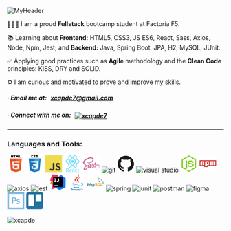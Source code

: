 ![MyHeader](https://user-images.githubusercontent.com/9727006/181351190-945198fe-3b86-4f82-b511-4e4cdfdc2deb.png)

<p>
  👨🏻‍🎓 I am a proud <strong>Fullstack</strong> bootcamp student at Factoría F5.
</p>
<p>
  📚 Learning about <strong>Frontend:</strong> HTML5, CSS3, JS ES6, React, Sass, Axios, Node, Npm, Jest; and <strong>Backend:</strong> Java, Spring Boot, JPA, H2, MySQL, JUnit.
</p>
<p>
  ✅ Applying good practices such as <strong>Agile</strong> methodology and the <strong>Clean Code</strong> principles: KISS, DRY and SOLID.
</p>
<p>
  ⚙️ I am curious and motivated to prove and improve my skills.
</p>

<h5 align="left">· Email me at: &thinsp; 
  <a href="mailto:xcapde7@gmail.com">xcapde7@gmail.com</a>
</h5>

<h5 align="left">· Connect with me on: &thinsp;
  <a href="https://linkedin.com/in/xcapde7" target="blank"><img align="center" src="https://raw.githubusercontent.com/rahuldkjain/github-profile-readme-generator/master/src/images/icons/Social/linked-in-alt.svg" alt="xcapde7" height="24" width="32" /></a> 
</h5>

---
<h3 align="left">Languages and Tools:</h3>

  <a><img src="https://raw.githubusercontent.com/devicons/devicon/master/icons/html5/html5-original-wordmark.svg" alt="html5" height="40" width="40" /></a>
  <a><img src="https://raw.githubusercontent.com/devicons/devicon/master/icons/css3/css3-original-wordmark.svg" alt="css3" height="40" width="40" /></a>
  <a><img src="https://raw.githubusercontent.com/devicons/devicon/master/icons/javascript/javascript-original.svg" alt="javascript" height="40" width="40" /></a>
  <a><img src="https://raw.githubusercontent.com/devicons/devicon/master/icons/react/react-original-wordmark.svg" alt="react" height="40" width="40" /></a>
  <a><img src="https://raw.githubusercontent.com/devicons/devicon/master/icons/sass/sass-original.svg" alt="sass" height="40" width="40" /></a>
  <a><img src="https://www.vectorlogo.zone/logos/git-scm/git-scm-icon.svg" alt="git" height="40" width="40" /></a>
  <a><img src="https://raw.githubusercontent.com/devicons/devicon/master/icons/github/github-original.svg" alt="github" height="40" width="40" /></a>
  <a><img src="https://upload.wikimedia.org/wikipedia/commons/thumb/9/9a/Visual_Studio_Code_1.35_icon.svg/240px-Visual_Studio_Code_1.35_icon.svg.png" alt="visual studio" height="40" width="40"/></a>
  <a><img src="https://raw.githubusercontent.com/devicons/devicon/master/icons/nodejs/nodejs-original.svg" alt="node" height="40" width="40" /></a>
  <a><img src="https://raw.githubusercontent.com/devicons/devicon/master/icons/npm/npm-original-wordmark.svg" alt="npm" height="40" width="40" /></a>
  <a><img src="https://upload.wikimedia.org/wikipedia/commons/c/c8/Axios_logo_%282020%29.svg" alt="axios" height="40" width="40" /></a>
  <a><img src="https://www.vectorlogo.zone/logos/jestjsio/jestjsio-icon.svg" alt="jest" height="40" width="40"/></a>
  <a><img src="https://raw.githubusercontent.com/devicons/devicon/master/icons/intellij/intellij-original.svg" alt="intellij" height="40" width="40" /></a>
  <a><img src="https://raw.githubusercontent.com/devicons/devicon/master/icons/java/java-original.svg" alt="java" height="40" width="40" /></a>
  <a><img src="https://raw.githubusercontent.com/devicons/devicon/master/icons/mysql/mysql-original-wordmark.svg" alt="mysql" height="40" width="40" /></a>
  <a><img src="https://programandoointentandolo.com/wordpress/wp-content/uploads/2019/07/spring-boot-logo.svg" alt="spring" height="40" width="40" /></a>
  <a><img src="https://asset.brandfetch.io/idD7RfhCFS/id3KSPzOxb.png" alt="junit" height="40" width="40" /></a>
  <a><img src="https://www.vectorlogo.zone/logos/getpostman/getpostman-icon.svg" alt="postman" height="40" width="40" /></a>
  <a><img src="https://www.vectorlogo.zone/logos/figma/figma-icon.svg" alt="figma" height="40" width="40"/></a>
  <a><img src="https://raw.githubusercontent.com/devicons/devicon/master/icons/photoshop/photoshop-line.svg" alt="photoshop" height="40" width="40"/></a>
  <a><img src="https://raw.githubusercontent.com/devicons/devicon/master/icons/trello/trello-plain.svg" alt="trello" height="40" width="40" /></a>

<img align="left" src="https://github-readme-stats.vercel.app/api/top-langs?username=xcapde&show_icons=true&locale=en&layout=compact" alt="xcapde" />
